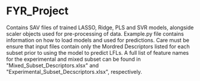 # FYR_Project
Contains SAV files of trained LASSO, Ridge, PLS and SVR models, alongside scaler objects used for pre-processing of data.
Example.py file contains information on how to load models and used for predictions.
Care must be ensure that input files contain only the Mordred Descriptors listed for each subset prior to using the model to predict LFLs.
A full list of feature names for the experimental and mixed subset can be found in "Mixed_Subset_Descriptors.xlsx" and "Experimental_Subset_Decscriptors.xlsx", respectively.
